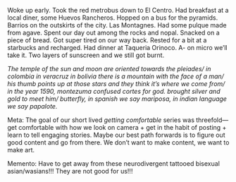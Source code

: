 Woke up early. Took the red metrobus down to El Centro. Had breakfast at a local diner, some Huevos Rancheros. Hopped on a bus for the pyramids. Barrios on the outskirts of the city. Las Montagnes. Had some pulque made from agave. Spent our day out among the rocks and nopal. Snacked on a piece of bread. Got super tired on our way back. Rested for a bit at a starbucks and recharged. Had dinner at Taqueria Orinoco. A- on micro we’ll take it. Two layers of sunscreen and we still got burnt. 

*The temple of the sun and moon are oriented towards the pleiades/ in colombia in veracruz in bolivia there is a mountain with the face of a man/ his thumb points up at those stars and they think it’s where we come from/ in the year 1590, montezuma confused cortes for god. brought silver and gold to meet him/ butterfly, in spanish we say mariposa, in indian language we say papalote.*

Meta: The goal of our short lived *getting comfortable* series was threefold—get comfortable with how we look on camera \+ get in the habit of posting \+ learn to tell engaging stories. Maybe our best path forwards is to figure out good content and go from there. We don’t want to make content, we want to make art.

Memento: Have to get away from these neurodivergent tattooed bisexual asian/wasians\!\!\! They are not good for us\!\!\!
